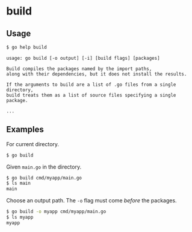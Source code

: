 # build


## Usage

```sh
$ go help build
```

```
usage: go build [-o output] [-i] [build flags] [packages]

Build compiles the packages named by the import paths,
along with their dependencies, but it does not install the results.

If the arguments to build are a list of .go files from a single directory,
build treats them as a list of source files specifying a single package.

...
```


## Examples

For current directory.

```sh
$ go build
```

Given `main.go` in the directory.

```sh
$ go build cmd/myapp/main.go
$ ls main
main
```

Choose an output path. The `-o` flag must come _before_ the packages.

```sh
$ go build -o myapp cmd/myapp/main.go
$ ls myapp
myapp
```
